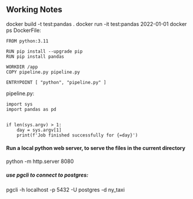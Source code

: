 
## Working Notes
docker build -t test:pandas .
docker run -it test:pandas 2022-01-01
docker ps
DockerFile:
```
FROM python:3.11

RUN pip install --upgrade pip
RUN pip install pandas

WORKDIR /app
COPY pipeline.py pipeline.py

ENTRYPOINT [ "python", "pipeline.py" ]
```

pipeline.py:
```
import sys
import pandas as pd


if len(sys.argv) > 1:
    day = sys.argv[1]
    print(f'Job finished successfully for {=day}')
```

#### Run a local python web server, to serve the files in the current directory
python -m http.server 8080

##### use pgcli to connect to postgres:
pgcli -h localhost -p 5432 -U postgres -d ny_taxi
